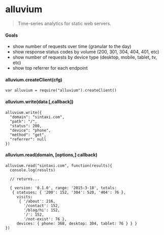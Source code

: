 # alluvium

> Time-series analytics for static web servers.

#### Goals

- show number of requests over time (granular to the day)
- show response status codes by volume (200, 301, 304, 404, 401, etc)
- show number of requests by device type (desktop, mobile, tablet, tv, etc)
- show top referrer for each endpoint


#### alluvium.createClient(cfg)

    var alluvium = require("alluvium").createClient()

#### alluvium.write(data [,callback])

    alluvium.write({
      "domain": "sintaxi.com",
      "path": "/",
      "status": 200,
      "device": "phone",
      "method": "get",
      "referrer": null
    })

#### alluvium.read(domain, [options,] callback)

    alluvium.read("sintaxi.com", function(results){
      console.log(results)

      // returns...

      { version: '0.1.0', range: '2015-3-18', totals:
       { statuses: { '200': 152, '304': 520, '404': 76 },
         visits:
          { '/about': 216,
            '/contact': 152,
            '/blog/hi': 152,
            '/': 152,
            '/not-exist': 76 },
         devices: { phone: 368, desktop: 304, tablet: 76 } } }
    })
